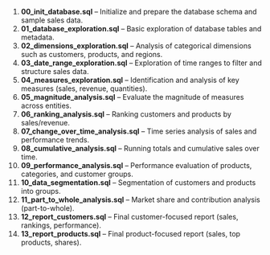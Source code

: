 1. **00_init_database.sql** – Initialize and prepare the database schema and sample sales data.  
2. **01_database_exploration.sql** – Basic exploration of database tables and metadata.  
3. **02_dimensions_exploration.sql** – Analysis of categorical dimensions such as customers, products, and regions.  
4. **03_date_range_exploration.sql** – Exploration of time ranges to filter and structure sales data.  
5. **04_measures_exploration.sql** – Identification and analysis of key measures (sales, revenue, quantities).  
6. **05_magnitude_analysis.sql** – Evaluate the magnitude of measures across entities.  
7. **06_ranking_analysis.sql** – Ranking customers and products by sales/revenue.  
8. **07_change_over_time_analysis.sql** – Time series analysis of sales and performance trends.  
9. **08_cumulative_analysis.sql** – Running totals and cumulative sales over time.  
10. **09_performance_analysis.sql** – Performance evaluation of products, categories, and customer groups.  
11. **10_data_segmentation.sql** – Segmentation of customers and products into groups.  
12. **11_part_to_whole_analysis.sql** – Market share and contribution analysis (part-to-whole).  
13. **12_report_customers.sql** – Final customer-focused report (sales, rankings, performance).  
14. **13_report_products.sql** – Final product-focused report (sales, top products, shares). 
